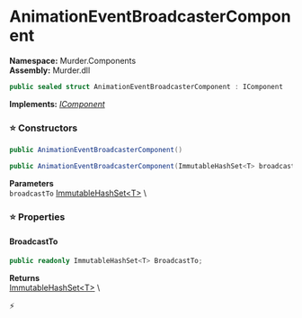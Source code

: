 # AnimationEventBroadcasterComponent

**Namespace:** Murder.Components \
**Assembly:** Murder.dll

```csharp
public sealed struct AnimationEventBroadcasterComponent : IComponent
```

**Implements:** _[IComponent](../..//Bang/Components/IComponent.html)_

### ⭐ Constructors
```csharp
public AnimationEventBroadcasterComponent()
```

```csharp
public AnimationEventBroadcasterComponent(ImmutableHashSet<T> broadcastTo)
```

**Parameters** \
`broadcastTo` [ImmutableHashSet\<T\>](https://learn.microsoft.com/en-us/dotnet/api/System.Collections.Immutable.ImmutableHashSet-1?view=net-7.0) \

### ⭐ Properties
#### BroadcastTo
```csharp
public readonly ImmutableHashSet<T> BroadcastTo;
```

**Returns** \
[ImmutableHashSet\<T\>](https://learn.microsoft.com/en-us/dotnet/api/System.Collections.Immutable.ImmutableHashSet-1?view=net-7.0) \


⚡